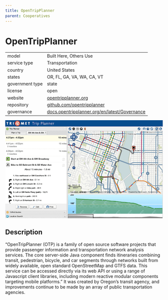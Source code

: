 ```yaml
---
title: OpenTripPlanner
parent: Cooperatives
---
```


# OpenTripPlanner

|                   |                                          |
|:------------------|:-----------------------------------------|
| model             | Built Here, Others Use
| service type      | Transportation
| country           | United States
| states            | OR, FL, GA, VA, WA, CA, VT
| government type   | state
| license           | open
| website           | [opentripplanner.org](http://www.opentripplanner.org/)
| repository		   | [github.com/opentripplanner](https://github.com/opentripplanner)
| governance			| [docs.opentripplanner.org/en/latest/Governance](http://docs.opentripplanner.org/en/latest/Governance/)

![OpenTripPlanner screenshot](images/opentripplanner.png)

## Description
“OpenTripPlanner (OTP) is a family of open source software projects that provide passenger information and transportation network analysis services. The core server-side Java component finds itineraries combining transit, pedestrian, bicycle, and car segments through networks built from widely available, open standard OpenStreetMap and GTFS data. This service can be accessed directly via its web API or using a range of Javascript client libraries, including modern reactive modular components targeting mobile platforms.” It was created by Oregon’s transit agency, and improvements continue to be made by an array of public transportation agencies.
